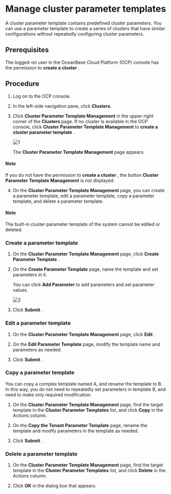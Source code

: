 # Manage cluster parameter templates

A cluster parameter template contains predefined cluster parameters. You can use a parameter template to create a series of clusters that have similar configurations without repeatedly configuring cluster parameters.

## Prerequisites

The logged-on user in the OceanBase Cloud Platform (OCP) console has the permission to **create a cluster** .

## Procedure

1. Log on to the OCP console.

2. In the left-side navigation pane, click **Clusters**.

3. Click **Cluster Parameter Template Management** in the upper-right corner of the **Clusters** page. If no cluster is available in the OCP console, click **Cluster Parameter Template Management** to **create a cluster parameter template** .

   ![1](https://help-static-aliyun-doc.aliyuncs.com/assets/img/en-US/3075723461/p394050.png)

   The **Cluster Parameter Template Management** page appears.

  <main id="notice" type='explain'>
    <h4>Note</h4>
    <p>If you do not have the permission to <strong>create a cluster</strong> , the button <strong>Cluster Parameter Template Management</strong> is not displayed.</p>
  </main>

4. On the **Cluster Parameter Template Management** page, you can create a parameter template, edit a parameter template, copy a parameter template, and delete a parameter template.

  <main id="notice" type='explain'>
    <h4>Note</h4>
    <p>The built-in cluster parameter template of the system cannot be edited or deleted.</p>
  </main>

### Create a parameter template

1. On the **Cluster Parameter Template Management** page, click **Create Parameter Template** .

2. On the **Create Parameter Template** page, name the template and set parameters in it.

   You can click **Add Parameter** to add parameters and set parameter values.

   ![2](https://help-static-aliyun-doc.aliyuncs.com/assets/img/en-US/3075723461/p394051.png)

3. Click **Submit** .

### Edit a parameter template

1. On the **Cluster Parameter Template Management** page, click **Edit** .

2. On the **Edit Parameter Template** page, modify the template name and parameters as needed.

3. Click **Submit** .

### Copy a parameter template

You can copy a complex template named A, and rename the template to B. In this way, you do not need to repeatedly set parameters in template B, and need to make only required modification.

1. On the **Cluster Parameter Template Management** page, find the target template in the **Cluster Parameter Templates** list, and click **Copy** in the Actions column.

2. On the **Copy the Tenant Parameter Template** page, rename the template and modify parameters in the template as needed.

3. Click **Submit** .

### Delete a parameter template

1. On the **Cluster Parameter Template Management** page, find the target template in the **Cluster Parameter Templates** list, and click **Delete** in the Actions column.

2. Click **OK** in the dialog box that appears.
